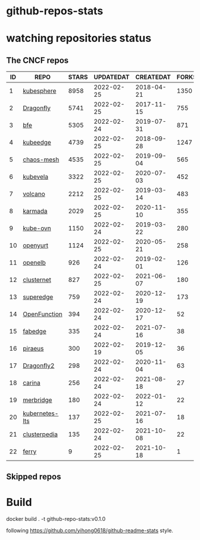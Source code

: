 # github-repos-stats

# watching repositories status
<!--START_SECTION:github_repos-->
## The CNCF repos
| ID |                              REPO                               | STARS | UPDATEDAT  | CREATEDAT  | FORKSCOUNT |
|----|-----------------------------------------------------------------|-------|------------|------------|------------|
|  1 | [kubesphere](https://github.com/kubesphere/kubesphere)          |  8958 | 2022-02-25 | 2018-04-21 |       1350 |
|  2 | [Dragonfly](https://github.com/dragonflyoss/Dragonfly)          |  5741 | 2022-02-25 | 2017-11-15 |        755 |
|  3 | [bfe](https://github.com/bfenetworks/bfe)                       |  5305 | 2022-02-24 | 2019-07-31 |        871 |
|  4 | [kubeedge](https://github.com/kubeedge/kubeedge)                |  4739 | 2022-02-25 | 2018-09-28 |       1247 |
|  5 | [chaos-mesh](https://github.com/chaos-mesh/chaos-mesh)          |  4535 | 2022-02-25 | 2019-09-04 |        565 |
|  6 | [kubevela](https://github.com/oam-dev/kubevela)                 |  3322 | 2022-02-25 | 2020-07-03 |        452 |
|  7 | [volcano](https://github.com/volcano-sh/volcano)                |  2212 | 2022-02-25 | 2019-03-14 |        483 |
|  8 | [karmada](https://github.com/karmada-io/karmada)                |  2029 | 2022-02-25 | 2020-11-10 |        355 |
|  9 | [kube-ovn](https://github.com/kubeovn/kube-ovn)                 |  1150 | 2022-02-24 | 2019-03-22 |        280 |
| 10 | [openyurt](https://github.com/openyurtio/openyurt)              |  1124 | 2022-02-25 | 2020-05-21 |        258 |
| 11 | [openelb](https://github.com/openelb/openelb)                   |   926 | 2022-02-24 | 2019-02-01 |        126 |
| 12 | [clusternet](https://github.com/clusternet/clusternet)          |   827 | 2022-02-25 | 2021-06-07 |        180 |
| 13 | [superedge](https://github.com/superedge/superedge)             |   759 | 2022-02-24 | 2020-12-19 |        173 |
| 14 | [OpenFunction](https://github.com/OpenFunction/OpenFunction)    |   394 | 2022-02-24 | 2020-12-17 |         52 |
| 15 | [fabedge](https://github.com/FabEdge/fabedge)                   |   335 | 2022-02-24 | 2021-07-16 |         38 |
| 16 | [piraeus](https://github.com/piraeusdatastore/piraeus)          |   300 | 2022-02-19 | 2019-12-05 |         36 |
| 17 | [Dragonfly2](https://github.com/dragonflyoss/Dragonfly2)        |   298 | 2022-02-24 | 2020-11-04 |         63 |
| 18 | [carina](https://github.com/carina-io/carina)                   |   256 | 2022-02-24 | 2021-08-18 |         27 |
| 19 | [merbridge](https://github.com/merbridge/merbridge)             |   180 | 2022-02-24 | 2022-01-12 |         22 |
| 20 | [kubernetes-lts](https://github.com/klts-io/kubernetes-lts)     |   137 | 2022-02-25 | 2021-07-16 |         18 |
| 21 | [clusterpedia](https://github.com/clusterpedia-io/clusterpedia) |   135 | 2022-02-24 | 2021-10-08 |         22 |
| 22 | [ferry](https://github.com/ferry-proxy/ferry)                   |     9 | 2022-02-25 | 2021-10-18 |          1 |



## Skipped repos
<!--END_SECTION:github_repos-->

# Build

docker build . -t github-repo-stats:v0.1.0

following https://github.com/yihong0618/github-readme-stats style.
